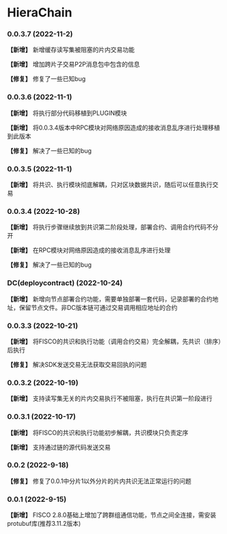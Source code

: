 # HieraChain

### 0.0.3.7 (2022-11-2)

**【新增】** 新增缓存读写集被阻塞的片内交易功能

**【新增】** 增加跨片子交易P2P消息包中包含的信息

**【修复】** 修复了一些已知bug

### 0.0.3.6 (2022-11-1)

**【新增】** 将执行部分代码移植到PLUGIN模块

**【新增】** 将0.0.3.4版本中RPC模块对网络原因造成的接收消息乱序进行处理移植到此版本

**【修复】** 解决了一些已知的bug

### 0.0.3.5 (2022-11-1)
**【新增】** 将共识、执行模块彻底解耦，只对区块数据共识，随后可以任意执行交易

### 0.0.3.4 (2022-10-28)
**【新增】** 将执行步骤继续放到共识第二阶段处理，部署合约、调用合约代码不分开

**【新增】** 在RPC模块对网络原因造成的接收消息乱序进行处理

**【修复】** 解决了一些已知的bug

### DC(deploycontract) (2022-10-24)

**【新增】** 新增向节点部署合约功能，需要单独部署一套代码，记录部署的合约地址，保留节点文件。非DC版本链可通过交易调用相应地址的合约

### 0.0.3.3 (2022-10-21)
**【新增】** 将FISCO的共识和执行功能（调用合约交易）完全解耦，先共识（排序）后执行

**【修复】** 解决SDK发送交易无法获取交易回执的问题

### 0.0.3.2 (2022-10-19)
**【新增】** 支持读写集无关的片内交易执行不被阻塞，执行在共识第一阶段进行

### 0.0.3.1 (2022-10-17)

**【新增】** 将FISCO的共识和执行功能初步解耦，共识模块只负责定序

**【新增】** 支持通过链的源代码发送交易

### 0.0.2 (2022-9-18)

**【修复】** 修复了0.0.1中分片1以外分片的片内共识无法正常运行的问题

### 0.0.1 (2022-9-15)

**【新增】** FISCO 2.8.0基础上增加了跨群组通信功能，节点之间全连接，需安装protubuf库(推荐3.11.2版本)